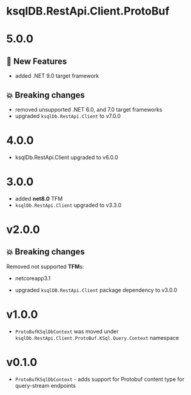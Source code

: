 # ksqlDB.RestApi.Client.ProtoBuf

# 5.0.0

## 🚀 New Features
- added .NET 9.0 target framework

## 💥 Breaking changes
- removed unsupported .NET 6.0, and 7.0 target frameworks
- upgraded `ksqlDb.RestApi.Client` to v7.0.0

# 4.0.0
- ksqlDb.RestApi.Client upgraded to v6.0.0

# 3.0.0
- added **net8.0** TFM
- `ksqlDb.RestApi.Client` upgraded to v3.3.0

# v2.0.0

## 💥 Breaking changes
Removed not supported **TFM**s:
- netcoreapp3.1

- upgraded `ksqlDB.RestApi.Client` package dependency to v3.0.0

# v1.0.0
- `ProtoBufKSqlDbContext` was moved under `ksqlDb.RestApi.Client.ProtoBuf.KSql.Query.Context` namespace

# v0.1.0
- `ProtoBufKSqlDbContext` - adds support for Protobuf content type for query-stream endpoints
